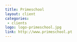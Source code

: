 ```yaml
---
title: Primeschool
layout: client
categories:
 - clients
logo: logo-primeschool.jpg
link: http://www.primeschool.pt
---
```

